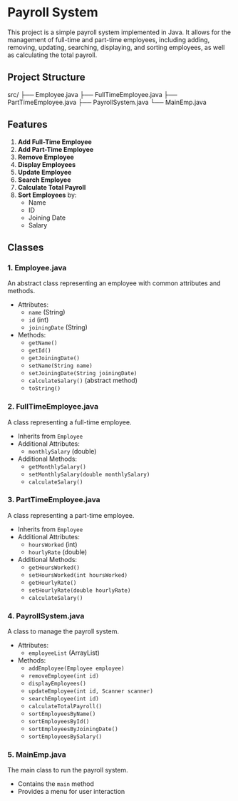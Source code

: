 # Payroll System

This project is a simple payroll system implemented in Java. It allows for the management of full-time and part-time employees, 
including adding, removing, updating, searching, displaying, and sorting employees, as well as calculating the total payroll.

## Project Structure

src/
├── Employee.java
├── FullTimeEmployee.java
├── PartTimeEmployee.java
├── PayrollSystem.java
└── MainEmp.java


## Features

1. **Add Full-Time Employee**
2. **Add Part-Time Employee**
3. **Remove Employee**
4. **Display Employees**
5. **Update Employee**
6. **Search Employee**
7. **Calculate Total Payroll**
8. **Sort Employees** by:
   - Name
   - ID
   - Joining Date
   - Salary

## Classes

### 1. Employee.java
An abstract class representing an employee with common attributes and methods.
- Attributes:
  - `name` (String)
  - `id` (int)
  - `joiningDate` (String)
- Methods:
  - `getName()`
  - `getId()`
  - `getJoiningDate()`
  - `setName(String name)`
  - `setJoiningDate(String joiningDate)`
  - `calculateSalary()` (abstract method)
  - `toString()`

### 2. FullTimeEmployee.java
A class representing a full-time employee.
- Inherits from `Employee`
- Additional Attributes:
  - `monthlySalary` (double)
- Additional Methods:
  - `getMonthlySalary()`
  - `setMonthlySalary(double monthlySalary)`
  - `calculateSalary()`

### 3. PartTimeEmployee.java
A class representing a part-time employee.
- Inherits from `Employee`
- Additional Attributes:
  - `hoursWorked` (int)
  - `hourlyRate` (double)
- Additional Methods:
  - `getHoursWorked()`
  - `setHoursWorked(int hoursWorked)`
  - `getHourlyRate()`
  - `setHourlyRate(double hourlyRate)`
  - `calculateSalary()`

### 4. PayrollSystem.java
A class to manage the payroll system.
- Attributes:
  - `employeeList` (ArrayList<Employee>)
- Methods:
  - `addEmployee(Employee employee)`
  - `removeEmployee(int id)`
  - `displayEmployees()`
  - `updateEmployee(int id, Scanner scanner)`
  - `searchEmployee(int id)`
  - `calculateTotalPayroll()`
  - `sortEmployeesByName()`
  - `sortEmployeesById()`
  - `sortEmployeesByJoiningDate()`
  - `sortEmployeesBySalary()`

### 5. MainEmp.java
The main class to run the payroll system.
- Contains the `main` method
- Provides a menu for user interaction
